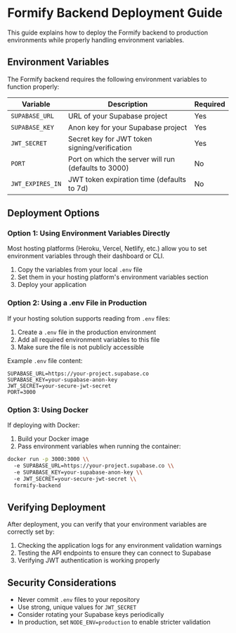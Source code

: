 # Formify Backend Deployment Guide

This guide explains how to deploy the Formify backend to production environments while properly handling environment variables.

## Environment Variables

The Formify backend requires the following environment variables to function properly:

| Variable | Description | Required |
|----------|-------------|----------|
| `SUPABASE_URL` | URL of your Supabase project | Yes |
| `SUPABASE_KEY` | Anon key for your Supabase project | Yes |
| `JWT_SECRET` | Secret key for JWT token signing/verification | Yes |
| `PORT` | Port on which the server will run (defaults to 3000) | No |
| `JWT_EXPIRES_IN` | JWT token expiration time (defaults to 7d) | No |

## Deployment Options

### Option 1: Using Environment Variables Directly

Most hosting platforms (Heroku, Vercel, Netlify, etc.) allow you to set environment variables through their dashboard or CLI.

1. Copy the variables from your local `.env` file
2. Set them in your hosting platform's environment variables section
3. Deploy your application

### Option 2: Using a .env File in Production

If your hosting solution supports reading from `.env` files:

1. Create a `.env` file in the production environment
2. Add all required environment variables to this file
3. Make sure the file is not publicly accessible

Example `.env` file content:
```
SUPABASE_URL=https://your-project.supabase.co
SUPABASE_KEY=your-supabase-anon-key
JWT_SECRET=your-secure-jwt-secret
PORT=3000
```

### Option 3: Using Docker

If deploying with Docker:

1. Build your Docker image
2. Pass environment variables when running the container:

```bash
docker run -p 3000:3000 \\
  -e SUPABASE_URL=https://your-project.supabase.co \\
  -e SUPABASE_KEY=your-supabase-anon-key \\
  -e JWT_SECRET=your-secure-jwt-secret \\
  formify-backend
```

## Verifying Deployment

After deployment, you can verify that your environment variables are correctly set by:

1. Checking the application logs for any environment validation warnings
2. Testing the API endpoints to ensure they can connect to Supabase
3. Verifying JWT authentication is working properly

## Security Considerations

- Never commit `.env` files to your repository
- Use strong, unique values for `JWT_SECRET`
- Consider rotating your Supabase keys periodically
- In production, set `NODE_ENV=production` to enable stricter validation
